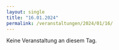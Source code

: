 ```yaml
---
layout: single
title: "16.01.2024"
permalink: /veranstaltungen/2024/01/16/
---
```


Keine Veranstaltung an diesem Tag.
